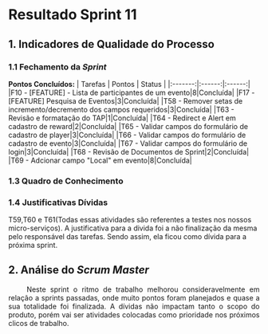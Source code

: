 # Resultado Sprint 11

## 1. Indicadores de Qualidade do Processo

### 1.1 Fechamento da _Sprint_

**Pontos Concluídos:**
| Tarefas | Pontos | Status |
|:-------:|:------:|:------:|
|F10 - [FEATURE] - Lista de participantes de um evento|8|Concluída|
|F17 - [FEATURE] Pesquisa de Eventos|3|Concluída|
|T58 - Remover setas de incremento/decremento dos campos requeridos|3|Concluída|
|T63 - Revisão e formatação do TAP|1|Concluída|
|T64 - Redirect e Alert em cadastro de reward|2|Concluída|
|T65 - Validar campos do formulário de cadastro de player|3|Concluída|
|T66 - Validar campos do formulário de cadastro de evento|3|Concluída|
|T67 - Validar campos do formulário de login|3|Concluída|
|T68 - Revisão de Documentos de Sprint|2|Concluída|
|T69 - Adcionar campo "Local" em evento|8|Concluída|

### 1.3 Quadro de Conhecimento

<!-- ![Quadro de conhecimento](../../images/con_sprint6.png) -->

### 1.4 Justificativas Dívidas

T59,T60 e T61(Todas essas atividades são referentes a testes nos nossos micro-serviços). A justificativa para a divida foi a não finalização da mesma pelo responsável das tarefas. Sendo assim, ela ficou como dívida para a próxima sprint.

## 2. Análise do _Scrum Master_

<p style="text-align:justify">&emsp;&emsp; Neste sprint o ritmo de trabalho melhorou consideravelmente em relação a sprints passadas, onde muito pontos foram planejados e quase a sua totalidade foi finalizada. A dívidas não impactam tanto o scopo do produto, porém vai ser atividades colocadas como prioridade nos próximos clicos de trabalho.</p>